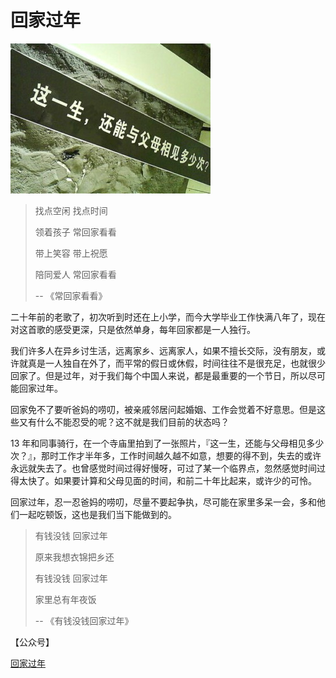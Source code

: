 # 回家过年

![](./src/2020011901.jpg)

> 找点空闲 找点时间
>
> 领着孩子 常回家看看
>
> 带上笑容 带上祝愿
>
> 陪同爱人 常回家看看
>
> -- 《常回家看看》

二十年前的老歌了，初次听到时还在上小学，而今大学毕业工作快满八年了，现在对这首歌的感受更深，只是依然单身，每年回家都是一人独行。

我们许多人在异乡讨生活，远离家乡、远离家人，如果不擅长交际，没有朋友，或许就真是一人独自在外了，而平常的假日或休假，时间往往不是很充足，也就很少回家了。但是过年，对于我们每个中国人来说，都是最重要的一个节日，所以尽可能回家过年。

回家免不了要听爸妈的唠叨，被亲戚邻居问起婚姻、工作会觉着不好意思。但是这些又有什么不能忍受的呢？这不就是我们目前的状态吗？

13 年和同事骑行，在一个寺庙里拍到了一张照片，『这一生，还能与父母相见多少次？』，那时工作才半年多，工作时间越久越不如意，想要的得不到，失去的或许永远就失去了。也曾感觉时间过得好慢呀，可过了某一个临界点，忽然感觉时间过得太快了。如果要计算和父母见面的时间，和前二十年比起来，或许少的可怜。

回家过年，忍一忍爸妈的唠叨，尽量不要起争执，尽可能在家里多呆一会，多和他们一起吃顿饭，这也是我们当下能做到的。

> 有钱没钱 回家过年
>
> 原来我想衣锦把乡还
>
> 有钱没钱 回家过年
>
> 家里总有年夜饭
>
> -- 《有钱没钱回家过年》


【公众号】

[回家过年](https://mp.weixin.qq.com/s/NK8fOZB1id_FuqYic6Yfwg)